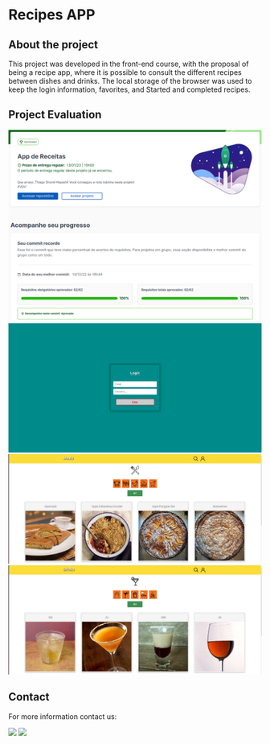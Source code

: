 <h1> Recipes APP </h1>

<h2> About the project </h2>

<div> 

This project was developed in the front-end course, with the proposal of being a recipe app, where it is possible to consult the different recipes between dishes and drinks. The local storage of the browser was used to keep the login information, favorites, and Started and completed recipes.

</div> 

<h2> Project Evaluation </h2>

<img src="images/avaliacao.png"/>

<img src="images/login.png"/>

<img src="images/meals.png"/>

<img src="images/drinks.png"/>

<h2>Contact </h2>

<p> For more information contact us: </p>

<div>
<a href="https://www.linkedin.com/in/thiago-hayashi-037732109/" target="_blank"><img src="https://img.shields.io/badge/-LinkedIn-%230077B5?style=for-the-badge&logo=linkedin&logoColor=white" target="_blank"></a>

<a href = "shundi_hayashi@hotmail.com">
<img src="https://img.shields.io/badge/Microsoft_Outlook-0078D4?style=for-the-badge&logo=microsoft-outlook&logoColor=white" target="_blank">
</a>
</div>
